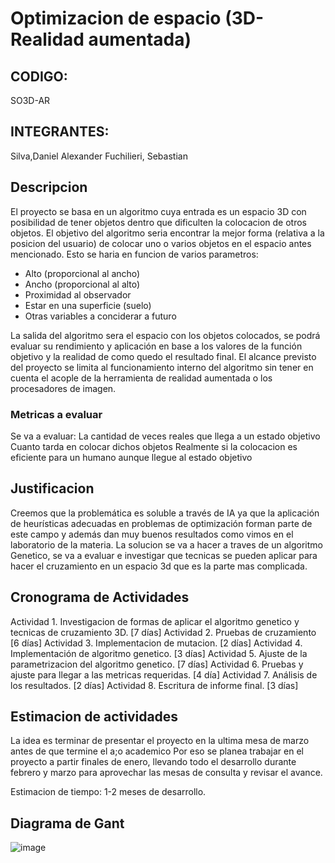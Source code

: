 # Optimizacion de espacio (3D-Realidad aumentada)

## CODIGO:
SO3D-AR

## INTEGRANTES:
Silva,Daniel Alexander
Fuchilieri, Sebastian

## Descripcion
El proyecto se basa en un algoritmo cuya entrada es un espacio 3D con posibilidad de tener objetos dentro que dificulten la colocacion de otros objetos. El objetivo del algoritmo seria encontrar la mejor forma (relativa a la posicion del usuario) de colocar uno o varios objetos en el espacio antes mencionado. Esto se haria en funcion de varios parametros:

- Alto (proporcional al ancho)
- Ancho (proporcional al alto)
- Proximidad al observador
- Estar en una superficie (suelo)
- Otras variables a conciderar a futuro


La salida del algoritmo sera el espacio con los objetos colocados, se podrá evaluar su rendimiento y aplicación en base a los valores de la función objetivo y la realidad de como quedo el resultado final. El alcance previsto del proyecto se limita al funcionamiento interno del algoritmo sin tener en cuenta el acople de la herramienta de realidad aumentada o los procesadores de imagen.
### Metricas a evaluar

Se va a evaluar:
La cantidad de veces reales que llega a un estado objetivo
Cuanto tarda en colocar dichos objetos
Realmente si la colocacion es eficiente para un humano aunque llegue al estado objetivo

## Justificacion
Creemos que la problemática es soluble a través de IA ya que la aplicación de heurísticas adecuadas en problemas de optimización forman parte de este campo y además dan muy buenos resultados como vimos en el laboratorio de la materia.
La solucion se va a hacer a traves de un algoritmo Genetico, se va a evaluar e investigar que tecnicas se pueden aplicar para hacer el cruzamiento en un espacio 3d que es la parte mas complicada.

## Cronograma de Actividades


Actividad 1. Investigacion de formas de aplicar el algoritmo genetico y tecnicas de cruzamiento 3D. [7 días]
Actividad 2. Pruebas de cruzamiento [6  días]
Actividad 3. Implementacion de mutacion. [2 días]
Actividad 4. Implementación de algoritmo genetico. [3 días]
Actividad 5. Ajuste de la parametrizacion del algoritmo genetico. [7 días]
Actividad 6. Pruebas y ajuste para llegar a las metricas requeridas. [4 día]
Actividad 7. Análisis de los resultados. [2 días]
Actividad 8. Escritura de informe final. [3 días]

## Estimacion de actividades

La idea es terminar de presentar el proyecto en la ultima mesa de marzo antes de que termine el a;o academico
Por eso se planea trabajar en el proyecto a partir finales de enero, llevando todo el desarrollo durante febrero y marzo
para aprovechar las mesas de consulta y revisar el avance.

Estimacion de tiempo: 1-2 meses de desarrollo.
## Diagrama de Gant

![image](https://user-images.githubusercontent.com/39389586/140330953-93a2f656-d5f8-45b6-9117-0f90db9c72ad.png)
